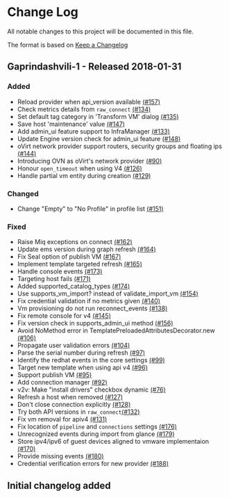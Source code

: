 # Change Log

All notable changes to this project will be documented in this file.

The format is based on [Keep a Changelog](http://keepachangelog.com/en/1.0.0/)


## Gaprindashvili-1 - Released 2018-01-31

### Added
- Reload provider when api_version available [(#157)](https://github.com/ManageIQ/manageiq-providers-ovirt/pull/157)
- Check metrics details from `raw_connect` [(#134)](https://github.com/ManageIQ/manageiq-providers-ovirt/pull/134)
- Set default tag category in 'Transform VM' dialog [(#135)](https://github.com/ManageIQ/manageiq-providers-ovirt/pull/135)
- Save host 'maintenance' value [(#147)](https://github.com/ManageIQ/manageiq-providers-ovirt/pull/147)
- Add admin_ui feature support to InfraManager [(#133)](https://github.com/ManageIQ/manageiq-providers-ovirt/pull/133)
- Update Engine version check for admin_ui feature [(#148)](https://github.com/ManageIQ/manageiq-providers-ovirt/pull/148)
- oVirt network provider support routers, security groups and floating ips [(#144)](https://github.com/ManageIQ/manageiq-providers-ovirt/pull/144)
- Introducing OVN as oVirt's network provider [(#90)](https://github.com/ManageIQ/manageiq-providers-ovirt/pull/90)
- Honour `open_timeout` when using V4 [(#126)](https://github.com/ManageIQ/manageiq-providers-ovirt/pull/126)
- Handle partial vm entity during creation [(#129)](https://github.com/ManageIQ/manageiq-providers-ovirt/pull/129)

### Changed
- Change "Empty" to "No Profile" in profile list [(#151)](https://github.com/ManageIQ/manageiq-providers-ovirt/pull/151)

### Fixed
- Raise Miq exceptions on connect [(#162)](https://github.com/ManageIQ/manageiq-providers-ovirt/pull/162)
- Update ems version during graph refresh [(#164)](https://github.com/ManageIQ/manageiq-providers-ovirt/pull/164)
- Fix Seal option of publish VM [(#167)](https://github.com/ManageIQ/manageiq-providers-ovirt/pull/167)
- Implement template targeted refresh [(#165)](https://github.com/ManageIQ/manageiq-providers-ovirt/pull/165)
- Handle console events [(#173)](https://github.com/ManageIQ/manageiq-providers-ovirt/pull/173)
- Targeting host fails [(#171)](https://github.com/ManageIQ/manageiq-providers-ovirt/pull/171)
- Added supported_catalog_types [(#174)](https://github.com/ManageIQ/manageiq-providers-ovirt/pull/174)
- Use supports_vm_import? instead of validate_import_vm [(#154)](https://github.com/ManageIQ/manageiq-providers-ovirt/pull/154)
- Fix credential validation if no metrics given [(#140)](https://github.com/ManageIQ/manageiq-providers-ovirt/pull/140)
- Vm provisioning do not run reconnect_events [(#138)](https://github.com/ManageIQ/manageiq-providers-ovirt/pull/138)
- Fix remote console for v4 [(#145)](https://github.com/ManageIQ/manageiq-providers-ovirt/pull/145)
- Fix version check in supports_admin_ui method [(#156)](https://github.com/ManageIQ/manageiq-providers-ovirt/pull/156)
- Avoid NoMethod error in TemplatePreloadedAttributesDecorator.new [(#106)](https://github.com/ManageIQ/manageiq-providers-ovirt/pull/106)
- Propagate user validation errors [(#104)](https://github.com/ManageIQ/manageiq-providers-ovirt/pull/104)
- Parse the serial number during refresh [(#97)](https://github.com/ManageIQ/manageiq-providers-ovirt/pull/97)
- Identify the redhat events in the core settings [(#99)](https://github.com/ManageIQ/manageiq-providers-ovirt/pull/99)
- Target new template when using api v4 [(#96)](https://github.com/ManageIQ/manageiq-providers-ovirt/pull/96)
- Support publish VM [(#95)](https://github.com/ManageIQ/manageiq-providers-ovirt/pull/95)
- Add connection manager [(#92)](https://github.com/ManageIQ/manageiq-providers-ovirt/pull/92)
- v2v: Make "install drivers" checkbox dynamic [(#76)](https://github.com/ManageIQ/manageiq-providers-ovirt/pull/76)
- Refresh a host when removed [(#127)](https://github.com/ManageIQ/manageiq-providers-ovirt/pull/127)
- Don't close connection explicitly [(#128)](https://github.com/ManageIQ/manageiq-providers-ovirt/pull/128)
- Try both API versions in `raw_connect`[(#132)](https://github.com/ManageIQ/manageiq-providers-ovirt/pull/132)
- Fix vm removal for apiv4 [(#131)](https://github.com/ManageIQ/manageiq-providers-ovirt/pull/131)
- Fix location of `pipeline` and `connections` settings [(#176)](https://github.com/ManageIQ/manageiq-providers-ovirt/pull/176)
- Unrecognized events during import from glance [(#179)](https://github.com/ManageIQ/manageiq-providers-ovirt/pull/179)
- Store ipv4/ipv6 of guest devices aligned to vmware implementaion [(#170)](https://github.com/ManageIQ/manageiq-providers-ovirt/pull/170)
- Provide missing events [(#180)](https://github.com/ManageIQ/manageiq-providers-ovirt/pull/180)
- Credential verification errors for new provider [(#188)](https://github.com/ManageIQ/manageiq-providers-ovirt/pull/188)

## Initial changelog added
